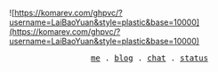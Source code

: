 ![https://komarev.com/ghpvc/?username=LaiBaoYuan&style=plastic&base=10000](https://komarev.com/ghpvc/?username=LaiBaoYuan&style=plastic&base=10000)

<p align="center">
  <samp>
    <a href="https://blog.ybopen.cn">me</a> .
    <a href="https://blog.ybopen.cn/posts">blog</a> .
    <a href="https://chat.fakeopenai.cn">chat</a> .
    <a href="https://status.ybopen.cn">status</a>
  </samp>
</p>
